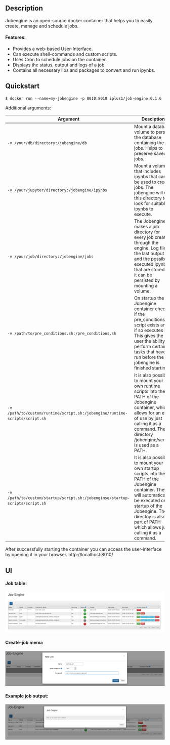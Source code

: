 ## Description

Jobengine is an open-source docker container that helps you to easily create, manage and schedule jobs.

#### Features:
- Provides a web-based User-Interface.
- Can execute shell-commands and custom scripts.
- Uses Cron to schedule jobs on the container. 
- Displays the status, output and logs of a job.
- Contains all necessary libs and packages to convert and run ipynbs.

## Quickstart

````shell script
$ docker run --name=my-jobengine -p 8010:8010 iplus1/job-engine:0.1.6
````

Additional arguments:

| Argument                                                                       | Desciption                                                                                                                                                                                                                                    |
|--------------------------------------------------------------------------------|-----------------------------------------------------------------------------------------------------------------------------------------------------------------------------------------------------------------------------------------------|
| ``-v /your/db/directory:/jobengine/db``                                        | Mount a database volume to persist the database containing the jobs. Helps to preserve saved jobs.                                                                                                                                            |
| ``-v /your/jupyter/directory:/jobengine/ipynbs``                               | Mount a volume that includes ipynbs that can be used to create jobs. The jobengine will use this directory to look for suitable ipynbs to execute.                                                                                            |
| ``-v /your/job/directory:/jobengine/jobs``                                     | The Jobengine makes a job directory for every job created through the engine. Log files, the last output and the possible executed ipynb that are stored in it can be persisted by mounting a volume.                                         |
| ``-v /path/to/pre_conditions.sh:/pre_conditions.sh``                           | On startup the Jobengine container checks if the pre_conditions.sh script exists and if so executes it. This gives the user the ability to perform certain tasks that have to run before the jobengine is finished starting.                  |
| ``-v /path/to/custom/runtime/script.sh:/jobengine/runtime-scripts/script.sh``  | It is also possible to mount your own runtime scripts into the PATH of the Jobengine container, which allows for an ease of use by just calling it as a command. The directory /jobengine/scripts is used as a PATH.                          |
| ``-v /path/to/custom/startup/script.sh:/jobenginse/startup-scripts/script.sh`` | It is also possible to mount your own startup scripts into the PATH of the Jobengine container. They will automatically be executed on startup of the Jobengine. The directoy is also part of PATH which allows just calling it as a command. |


After successfully starting the container you can access the user-interface by opening it in your browser. http://localhost:8010/ 

## UI

#### Job table:

![example job table](png/example_filled_table.png)

#### Create-job menu:

![example job creation](png/example_job_creat.png)

#### Example job output:

![example job output](png/example_output.png)
